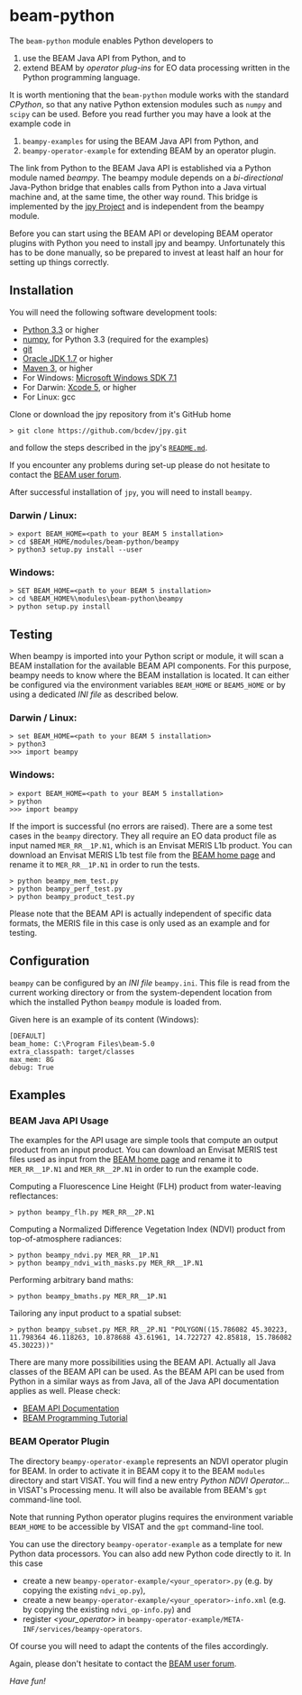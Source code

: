 beam-python
===========

The `beam-python` module enables Python developers to

1. use the BEAM Java API from Python, and to
2. extend BEAM by *operator plug-ins* for EO data processing written in the Python programming language.

It is worth mentioning that the `beam-python` module works with the standard *CPython*, so that any native
Python extension modules such as `numpy` and `scipy` can be used. Before you read further you may have a look at the
example code in

1. `beampy-examples` for using the BEAM Java API from Python, and
2. `beampy-operator-example` for extending BEAM by an operator plugin.

The link from Python to the BEAM Java API is established via a Python module named *beampy*. The beampy module
depends on a *bi-directional* Java-Python bridge that enables calls from Python into a Java virtual machine
and, at the same time, the other way round. This bridge is implemented by the [jpy Project](https://github.com/bcdev/jpy)
and is independent from the beampy module.

Before you can start using the BEAM API or developing BEAM operator plugins with Python you need
to install jpy and beampy. Unfortunately this has to be done manually, so be prepared to invest at least half an hour
for setting up things correctly.


Installation
------------

You will need the following software development tools:

* [Python 3.3](http://www.python.org/) or higher
* [numpy](http://www.numpy.org/), for Python 3.3 (required for the examples)
* [git](http://git-scm.com/)
* [Oracle JDK 1.7](http://www.oracle.com/technetwork/java/javase/downloads/) or higher
* [Maven 3](http://maven.apache.org/), or higher
* For Windows: [Microsoft Windows SDK 7.1](http://www.microsoft.com/en-us/download/details.aspx?id=8279)
* For Darwin: [Xcode 5](https://itunes.apple.com/de/app/xcode/id497799835?mt=12), or higher
* For Linux: gcc

Clone or download the jpy repository from it's GitHub home

    > git clone https://github.com/bcdev/jpy.git

and follow the steps described in the jpy's [`README.md`](https://github.com/bcdev/jpy/blob/master/README.md).

If you encounter any problems during set-up please do not hesitate to contact the
[BEAM user forum](http://www.brockmann-consult.de/cms/web/beam/forum).

After successful installation of `jpy`, you will need to install `beampy`.

### Darwin / Linux:

    > export BEAM_HOME=<path to your BEAM 5 installation>
    > cd $BEAM_HOME/modules/beam-python/beampy
    > python3 setup.py install --user

### Windows:

    > SET BEAM_HOME=<path to your BEAM 5 installation>
    > cd %BEAM_HOME%\modules\beam-python\beampy
    > python setup.py install

Testing
-------

When beampy is imported into your Python script or module, it will scan a BEAM installation for the available
BEAM API components. For this purpose, beampy needs to know where the BEAM installation is located. It can either be
configured via the environment variables `BEAM_HOME` or `BEAM5_HOME` or by using a dedicated *INI file* as described
below.

### Darwin / Linux:

    > set BEAM_HOME=<path to your BEAM 5 installation>
    > python3
    >>> import beampy

### Windows:

    > export BEAM_HOME=<path to your BEAM 5 installation>
    > python
    >>> import beampy

If the import is successful (no errors are raised). There are a some test cases in the `beampy` directory.
They all require an EO data product file as input named `MER_RR__1P.N1`, which is an Envisat MERIS L1b product.
You can download an Envisat MERIS L1b test file from the
[BEAM home page](http://www.brockmann-consult.de/cms/web/beam/meris-products)
and rename it to `MER_RR__1P.N1` in order to run the tests.

    > python beampy_mem_test.py
    > python beampy_perf_test.py
    > python beampy_product_test.py

Please note that the BEAM API is actually independent of specific data formats, the MERIS file in this case
is only used as an example and for testing.

Configuration
-------------

`beampy` can be configured by an *INI file* `beampy.ini`. This file is read from the current working directory
or from the system-dependent location from which the installed Python `beampy` module is loaded from.

Given here is an example of its content (Windows):

    [DEFAULT]
    beam_home: C:\Program Files\beam-5.0
    extra_classpath: target/classes
    max_mem: 8G
    debug: True

Examples
--------


### BEAM Java API Usage

The examples for the API usage are simple tools that compute an output product from an input product.
You can download an Envisat MERIS test files used as input from the
[BEAM home page](http://www.brockmann-consult.de/cms/web/beam/meris-products)
and rename it to `MER_RR__1P.N1` and `MER_RR__2P.N1` in order to run the example code.

Computing a Fluorescence Line Height (FLH) product from water-leaving reflectances:

    > python beampy_flh.py MER_RR__2P.N1

Computing a Normalized Difference Vegetation Index (NDVI) product from top-of-atmosphere radiances:

    > python beampy_ndvi.py MER_RR__1P.N1
    > python beampy_ndvi_with_masks.py MER_RR__1P.N1

Performing arbitrary band maths:

    > python beampy_bmaths.py MER_RR__1P.N1

Tailoring any input product to a spatial subset:

    > python beampy_subset.py MER_RR__2P.N1 "POLYGON((15.786082 45.30223, 11.798364 46.118263, 10.878688 43.61961, 14.722727 42.85818, 15.786082 45.30223))"


There are many more possibilities using the BEAM API. Actually all Java classes of the BEAM API can be used.
As the BEAM API can be used from Python in a similar ways as from Java, all of the Java API documentation applies as well.
Please check:

* [BEAM API Documentation](http://www.brockmann-consult.de/beam/doc/apidocs/index.html)
* [BEAM Programming Tutorial](http://www.brockmann-consult.de/beam-wiki/display/BEAM/BEAM+4+Programming+Tutorial)


### BEAM Operator Plugin

The directory `beampy-operator-example` represents an NDVI operator plugin for BEAM. In order to activate it in BEAM
copy it to the BEAM `modules` directory and start VISAT. You will find a new entry *Python NDVI Operator...*
in VISAT's Processing menu. It will also be available from BEAM's `gpt` command-line tool.

Note that running Python operator plugins requires the environment variable `BEAM_HOME` to be accessible by VISAT
and the `gpt` command-line tool.

You can use the directory `beampy-operator-example` as a template for new Python data processors. You can also
add new Python code directly to it. In this case

* create a new `beampy-operator-example/<your_operator>.py` (e.g. by copying the existing `ndvi_op.py`),
* create a new `beampy-operator-example/<your_operator>-info.xml` (e.g. by copying the existing `ndvi_op-info.py`) and
* register *<your_operator>* in `beampy-operator-example/META-INF/services/beampy-operators`.

Of course you will need to adapt the contents of the files accordingly.

Again, please don't hesitate to contact the
[BEAM user forum](http://www.brockmann-consult.de/cms/web/beam/forum).

*Have fun!*
